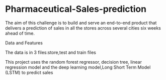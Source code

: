 # Pharmaceutical-Sales-prediction

The aim of this challenge is to build and serve an end-to-end product that delivers a prediction of sales in all the stores across several cities six weeks ahead of time.

Data and Features

The data is in 3 files:store,test and train files

This project uses the random forest regressor, decision tree, linear regression model and the deep learning model,Long Short Term Model (LSTM) to predict sales



